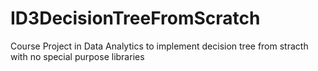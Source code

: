 # ID3DecisionTreeFromScratch
Course Project in Data Analytics to implement decision tree from stracth with no special purpose libraries
